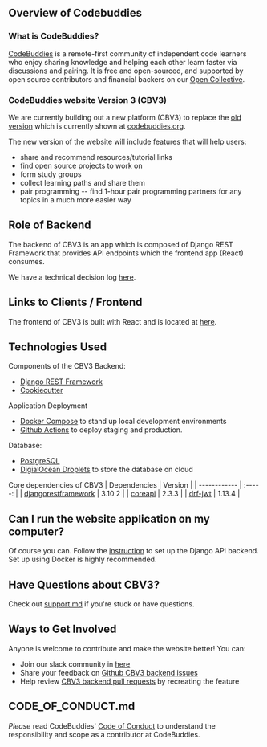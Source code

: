 [//]: <> (github.com/codebuddies/backend/)
## **Overview of Codebuddies**

### What is CodeBuddies?
[CodeBuddies](https://codebuddies.org/) is a remote-first community of independent code learners who enjoy sharing knowledge and helping each other learn faster via discussions and pairing. It is free and open-sourced, and supported by open source contributors and financial backers on our [Open Collective](https://opencollective.com/codebuddies).  

### CodeBuddies website Version 3 (CBV3)

We are currently building out a new platform (CBV3) to replace the [old version](http://github.com/codebuddies/codebuddies) which is currently shown at [codebuddies.org]((https://codebuddies.org/)).  

The new version of the website will include features that will help users:
* share and recommend resources/tutorial links
* find open source projects to work on
* form study groups
* collect learning paths and share them
* pair programming -- find 1-hour pair programming partners for any topics in a much more easier way

## **Role of Backend**
The backend of CBV3 is an app which is composed of Django REST Framework that provides API endpoints which the frontend app (React) consumes.

We have a technical decision log [here](https://github.com/codebuddies/backend/wiki/Decision-log).

## **Links to Clients / Frontend**
The frontend of CBV3 is built with React and is located at [here](http://github.com/codebuddies/frontend).

## **Technologies Used**
Components of the CBV3 Backend:
* [Django REST Framework](https://www.django-rest-framework.org/)
* [Cookiecutter](https://cookiecutter.readthedocs.io/en/1.7.0/)

Application Deployment
* [Docker Compose](http://docs.docker.com/compose) to stand up local development environments
* [Github Actions](http://help.github.com/en/actions) to deploy staging and production.

Database:
* [PostgreSQL](http://postgresql.org)
* [DigialOcean Droplets](http://digitalocean.com/products/droplets) to store the database on cloud

Core dependencies of CBV3
| Dependencies | Version |
| ------------ | :-----: |
| [djangorestframework](https://github.com/encode/django-rest-framework) | 3.10.2 |
| [coreapi](https://github.com/core-api/python-client) | 2.3.3 |
| [drf-jwt](https://githbu.com/Styria-Digital/django-rest-framework-jwt) | 1.13.4 |

## **Can I run the website application on my computer?**
Of course you can. Follow the [instruction](contributing.md) to set up the Django API backend.
Set up using Docker is highly recommended.

## **Have Questions about CBV3?**
Check out [support.md](support.md) if you're stuck or have questions.

## **Ways to Get Involved**
Anyone is welcome to contribute and make the website better! You can:
* Join our slack community in [here](https://codebuddies.org/slack)
* Share your feedback on [Github CBV3 backend issues](https://github.com/codebuddies/backend/issues)
* Help review [CBV3 backend pull requests](https://github.com/codebuddies/backend/pulls) by recreating the feature


## **CODE_OF_CONDUCT.md**
_Please_ read CodeBuddies' [Code of Conduct](code_of_conduct.md) to understand the responsibility and scope as a contributor at CodeBuddies.
